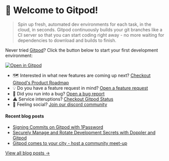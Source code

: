 # 👋 Welcome to Gitpod!

> Spin up fresh, automated dev environments for each task, in the cloud, in seconds. Gitpod continuously builds your git branches like a CI server so that you can start coding right away - no more waiting for dependencies to download and builds to finish.

Never tried [Gitpod](https://www.gitpod.io/)? Click the button below to start your first development environment:

[![Open in Gitpod](https://gitpod.io/button/open-in-gitpod.svg)](https://gitpod.new)

* 🗺️ Interested in what new features are coming up next? [Checkout Gitpod's Product Roadmap](https://github.com/orgs/gitpod-io/projects/27)
* 💡 Do you have a feature request in mind? [Open a feature request](https://github.com/gitpod-io/gitpod/issues/new?assignees=&labels=&template=feature_request.md&title=)
* 🐛 Did you run into a bug? [Open a bug report](https://github.com/gitpod-io/gitpod/issues/new?assignees=&labels=bug&template=bug_report.yml)
* ⚠️ Service interuptions? [Checkout Gitpod Status](https://gitpodstatus.com/)
* 🦩 Feeling social? [Join our discord community](https://www.gitpod.io/chat)

#### Recent blog posts

- [Signing Commits on Gitpod with 1Password](https://www.gitpod.io/blog/signing-git-commits-on-gitpod-with-1-password)
- [Securely Manage and Rotate Development Secrets with Doppler and Gitpod](https://www.gitpod.io/blog/securely-manage-development-secrets-with-doppler-and-gitpod)
- [Gitpod comes to your city - host a community meet-up](https://www.gitpod.io/blog/gitpod-comes-to-your-city-host-a-community-meet-up-with-gitpod)

[View all blog posts &rarr;](https://www.gitpod.io/blog)

